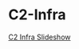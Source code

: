 # C2-Infra


[C2 Infra Slideshow](https://49thsecuritydivision.github.io/slideshows/2017/01-Intermediate-Monday/08-C2-Infra)
